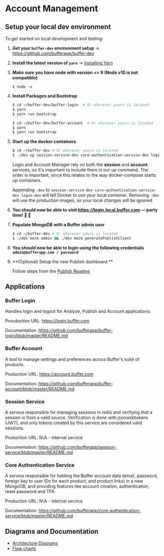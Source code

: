 # Account Management

## Setup your local dev environment

To get started on local development and testing:

1. **Get your `buffer-dev` environment setup**
  → https://github.com/bufferapp/buffer-dev

2. **Install the latest version of `yarn`**
  → [Installing Yarn](https://yarnpkg.com/en/docs/install)

3. **Make sure you have node with version <= 9 (Node v10 is not compatible)**
    ```
    $ node -v
    ```

4. **Install Packages and Bootstrap**
    ```bash
    $ cd ~/buffer-dev/buffer-login  # Or wherever yours is located
    $ yarn
    $ yarn run bootstrap

    $ cd ~/buffer-dev/buffer-account  # Or wherever yours is located
    $ yarn
    $ yarn run bootstrap
   ```

5. **Start up the docker containers**
    ```bash
    $ cd ~/buffer-dev # Or wherever yours is located
    $ ./dev up session-service-dev core-authentication-service-dev login-dev account publish marketing web
   ```

   Login and Account Manager rely on both the **session** and **account** services, so it's important to include them in our _up_ command. The order is important, since this relates to the way docker-compose starts up containers.

   Appending `-dev` to `session-service-dev core-authentication-service-dev login-dev` will tell Docker to use your local container. Removing `-dev` will use the production images, so your local changes will be ignored.

6. **You should now be able to visit https://login.local.buffer.com — party time! 🎉 🙌**

7. **Populate MongoDB with a Buffer admin user**
    ```bash
    $ cd ~/buffer-dev # Or wherever yours is located
    $ ./dev mock admin && ./dev mock generatePublishClient
    ```
8. **You should now be able to login using the following credentials `admin@bufferapp.com / password`**

9. **(Optional) Setup the new Publish dashboard **

    Follow steps from the [Publish Readme](https://github.com/bufferapp/buffer-publish/blob/master/README.md)

## Applications

### Buffer Login

Handles login and logout for Analyze, Publish and Account applications.

Prouduction URL: https://login.buffer.com

Documentation: https://github.com/bufferapp/buffer-login/blob/master/README.md

### Buffer Account

A tool to manage settings and preferences across Buffer's suite of products.

Production URL: https://account.buffer.com

Documentation: https://github.com/bufferapp/buffer-account/blob/master/README.md

### Session Service

A service responsible for managing sessions in redis and verifying that a session is from a valid source. Verification is done with jsonwebtokens (JWT), and only tokens created by this service are considered valid sessions.

Production URL: N\A - internal service

Documentation: https://github.com/bufferapp/session-service/blob/master/README.md


### Core Authentication Service

A service responsible for holding the Buffer account data (email, password, foreign key to user IDs for each product, and product links) in a new MongoDB, and providing features like account creation, authentication, reset password and TFA.

Production URL: N\A - internal service

Documentation: https://github.com/bufferapp/core-authentication-service/blob/master/README.md

## Diagrams and Documentation

- [Architecture Diagrams](architecture.md)
- [Flow charts](flow-charts.md)
